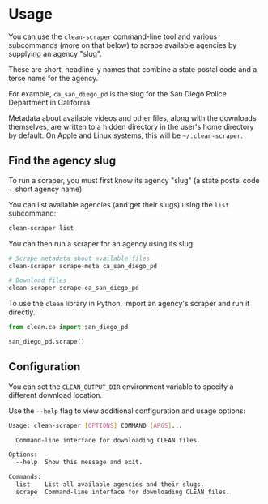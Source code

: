 # Usage

You can use the `clean-scraper` command-line tool and various subcommands (more on that below) to scrape available agencies by supplying an agency "slug". 

These are short, headline-y names that combine a state postal code and a terse name for the agency.

For example, `ca_san_diego_pd` is the slug for the San Diego Police Department in California.

Metadata about available videos and other files, along with the downloads themselves, are written to a hidden directory in the user's home directory by default. On Apple and Linux systems, this will be `~/.clean-scraper`.

## Find the agency slug

To run a scraper, you must first know its agency "slug" (a state postal code + short agency name):

You can list available agencies (and get their slugs) using the `list` subcommand:

```bash
clean-scraper list
```

You can then run a scraper for an agency using its slug:

```bash
# Scrape metadata about available files
clean-scraper scrape-meta ca_san_diego_pd

# Download files
clean-scraper scrape ca_san_diego_pd
```

To use the `clean` library in Python, import an agency's scraper and run it directly.

```python
from clean.ca import san_diego_pd

san_diego_pd.scrape()
```

## Configuration

You can set the `CLEAN_OUTPUT_DIR` environment variable to specify a different download location.

Use the `--help` flag to view additional configuration and usage options:

```bash
Usage: clean-scraper [OPTIONS] COMMAND [ARGS]...

  Command-line interface for downloading CLEAN files.

Options:
  --help  Show this message and exit.

Commands:
  list    List all available agencies and their slugs.
  scrape  Command-line interface for downloading CLEAN files.
```

